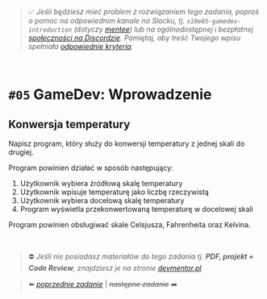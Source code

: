 > :white_check_mark: *Jeśli będziesz mieć problem z rozwiązaniem tego zadania, poproś o pomoc na odpowiednim kanale na Slacku, tj. `s10e05-gamedev-introduction` (dotyczy [mentee](https://devmentor.pl/mentoring/)) lub na ogólnodostępnej i bezpłatnej [społeczności na Discordzie](https://devmentor.pl/discord). Pamiętaj, aby treść Twojego wpisu spełniała [odpowiednie kryteria](https://devmentor.pl/jak-prosic-o-pomoc/).*

&nbsp;

# `#05` GameDev: Wprowadzenie
## Konwersja temperatury

Napisz program, który służy do konwersji temperatury z jednej skali do drugiej.

Program powinien działać w sposób następujący:
1. Użytkownik wybiera źródłową skalę temperatury
2. Użytkownik wpisuje temperaturę jako liczbę rzeczywistą
3. Użytkownik wybiera docelową skalę temperatury
4. Program wyświetla przekonwertowaną temperaturę w docelowej skali

Program powinien obsługiwać skale Celsjusza, Fahrenheita oraz Kelvina.


&nbsp;

> :no_entry: *Jeśli nie posiadasz materiałów do tego zadania tj. **PDF, projekt + Code Review**, znajdziesz je na stronie [devmentor.pl](https://devmentor.pl/workshop-gamedev-introduction)*

> :arrow_left: [*poprzednie zadanie*](./../04) | ~~*następne zadanie*~~ :arrow_right:
